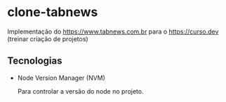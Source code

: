 # clone-tabnews
Implementação do https://www.tabnews.com.br para o https://curso.dev (treinar criação de projetos)

## Tecnologias
- Node Version Manager (NVM)
  
  Para controlar a versão do node no projeto.

